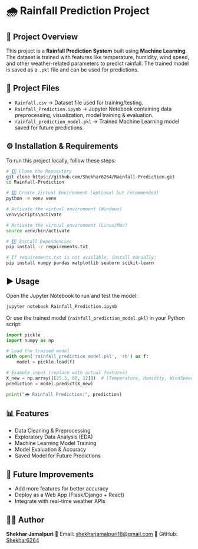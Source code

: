 # 🌧️ Rainfall Prediction Project

## 📌 Project Overview

This project is a **Rainfall Prediction System** built using **Machine Learning**. The dataset is trained with features like temperature, humidity, wind speed, and other weather-related parameters to predict rainfall. The trained model is saved as a `.pkl` file and can be used for predictions.

## 📂 Project Files

* `Rainfall.csv` → Dataset file used for training/testing.
* `Rainfall_Prediction.ipynb` → Jupyter Notebook containing data preprocessing, visualization, model training & evaluation.
* `rainfall_prediction_model.pkl` → Trained Machine Learning model saved for future predictions.

## ⚙️ Installation & Requirements

To run this project locally, follow these steps:

```bash
# 1️⃣ Clone the Repository
git clone https://github.com/Shekhar6264/Rainfall-Prediction.git
cd Rainfall-Prediction

# 2️⃣ Create Virtual Environment (optional but recommended)
python -m venv venv

# Activate the virtual environment (Windows)
venv\Scripts\activate

# Activate the virtual environment (Linux/Mac)
source venv/bin/activate

# 3️⃣ Install Dependencies
pip install -r requirements.txt

# If requirements.txt is not available, install manually:
pip install numpy pandas matplotlib seaborn scikit-learn
```

## ▶️ Usage

Open the Jupyter Notebook to run and test the model:

```bash
jupyter notebook Rainfall_Prediction.ipynb
```

Or use the trained model (`rainfall_prediction_model.pkl`) in your Python script:

```python
import pickle
import numpy as np

# Load the trained model
with open('rainfall_prediction_model.pkl', 'rb') as f:
    model = pickle.load(f)

# Example input (replace with actual features)
X_new = np.array([[25.3, 80, 12]])  # [Temperature, Humidity, WindSpeed]
prediction = model.predict(X_new)

print("🌧️ Rainfall Prediction:", prediction)
```

## 📊 Features

* Data Cleaning & Preprocessing
* Exploratory Data Analysis (EDA)
* Machine Learning Model Training
* Model Evaluation & Accuracy
* Saved Model for Future Predictions

## 🚀 Future Improvements

* Add more features for better accuracy
* Deploy as a Web App (Flask/Django + React)
* Integrate with real-time weather APIs

## 👨‍💻 Author

**Shekhar Jamalpuri**
📧 Email: [shekharjamalpuri18@gmail.com](mailto:shekharjamalpuri18@gmail.com)
🔗 GitHub: [Shekhar6264](https://github.com/Shekhar6264)
